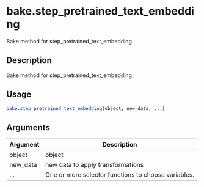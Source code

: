 # bake.step_pretrained_text_embedding


Bake method for step_pretrained_text_embedding




## Description

Bake method for step_pretrained_text_embedding





## Usage
```r
bake.step_pretrained_text_embedding(object, new_data, ...)
```




## Arguments


Argument      |Description
------------- |----------------
object | object
new_data | new data to apply transformations
... | One or more selector functions to choose variables.






